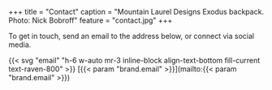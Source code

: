 +++
title = "Contact"
caption = "Mountain Laurel Designs Exodus backpack. Photo: Nick Bobroff"
feature = "contact.jpg"
+++

To get in touch, send an email to the address below, or connect via social media.

{{< svg "email" "h-6 w-auto mr-3 inline-block align-text-bottom fill-current text-raven-800" >}} [{{< param "brand.email" >}}](mailto:{{< param "brand.email" >}})
